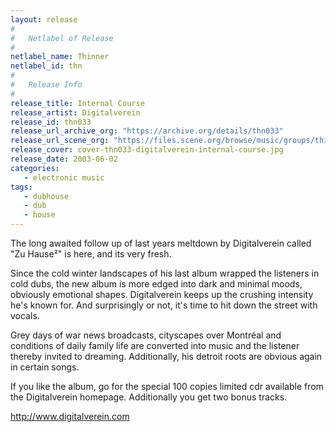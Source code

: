 ```yaml
---
layout: release
#
#   Netlabel of Release
#
netlabel_name: Thinner
netlabel_id: thn
#
#   Release Info
#
release_title: Internal Course
release_artist: Digitalverein
release_id: thn033
release_url_archive_org: "https://archive.org/details/thn033"
release_url_scene_org: "https://files.scene.org/browse/music/groups/thinner/zip/"
release_cover: cover-thn033-digitalverein-internal-course.jpg
release_date: 2003-06-02
categories:
   - electronic music
tags:
   - dubhouse
   - dub
   - house
---
```

The long awaited follow up of last years meltdown by Digitalverein
called "Zu Hause²" is here, and its very fresh.

Since the cold winter landscapes of his last album wrapped the
listeners in cold dubs, the new album is more edged into dark and
minimal moods, obviously emotional shapes. Digitalverein keeps
up the crushing intensity he's known for. And surprisingly or not,
it's time to hit down the street with vocals.

Grey days of war news broadcasts, cityscapes over Montréal and
conditions of daily family life are converted into music and the
listener thereby invited to dreaming. Additionally, his detroit
roots are obvious again in certain songs.

If you like the album, go for the special 100 copies limited
cdr available from the Digitalverein homepage. Additionally
you get two bonus tracks.

<http://www.digitalverein.com>